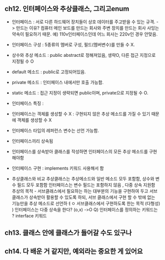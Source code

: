 ## ch12. 인터페이스와 추상클래스, 그리고enum
- 인터페이스 : 서로 다른 하드웨어 장치들이 상호 데이터를 주고받을 수 있는 규격.
  -> 만드는 이유? 컴퓨터 메인 보드를 만드는 회사와 주변 장치를 만드는 회사 사잉는 약속이 필요하기 때문.
예) 110v인터페이스인데 어느 회사는 220v인 경우 안맞음.

- 인터페이스 구성 : 5종류의 멤버로 구성, 필드(멤버변수)를 만들 수 X.
 - 상수와 추상 메소드 : public abstract로 정해져있음, 생략O, 다른 접근 지정으로 지정될 수 O
 - default 메소드 : public로 고정되어있음.
 - private 메소드 : 인터페이스 내에서만 호출 가능함.
 - static 메소드 : 접근 지정이 생략되면 public이며, private으로 지정될 수 O.
- 인터페이스 특징 : 
 - 인터페이스는 객체를 생성할 수 X : 구현되지 않은 추상 메소드를 가질 수 있기 때문에 객체를 생성할 수 X
 - 인터페이스 타입의 레퍼런스 변수는 선언 가능함.
 - 인터페이스끼리 상속됨
 - 인터페이스를 상속받아 클래스를 작성하면 인터페이스의 모든 추상 메소드를 구현해야함
- 인터페이스 구현 : implements 키워드 사용해서 함 
- 추상클래스와 비교
추상클래스는 추상메소드와 일반 메소드 모두 포함함, 상수와 변수 필드 모두 포함함
인터페이스는 변수 필드는 포함하지 않음 , 다중 상속 지원함
추상의 목적 - 서브클래스에서 필요하는 하는 대부분의 기능을 구현하여 두고 서브 클래스가 상속받아 활용할 수 있도록 하되, 서브 클래스에서 구현 할 수 밖에 없는 기능만을 추상 메소드로 선언하ㅕㅇ 서브클래스에서 구현하도록 한는 목적 (다형성)
) 인터페이스는 다중 상속을 한다? (o,x)
  ->O
Q) 인터페이스를 정의하는 키워드는 ? interface 키워드
## ch13. 클래스 안에 클래스가 들어갈 수도 있구나

## ch14. 다 배운 거 같지만, 예외라는 중요한 게 있어요

